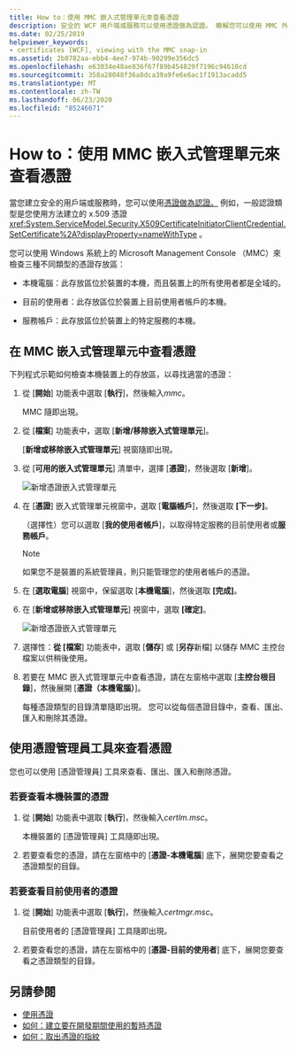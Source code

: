 ```yaml
---
title: How to：使用 MMC 嵌入式管理單元來查看憑證
description: 安全的 WCF 用戶端或服務可以使用憑證做為認證。 瞭解您可以使用 MMC 外掛程式檢查的憑證存放區類型。
ms.date: 02/25/2019
helpviewer_keywords:
- certificates [WCF], viewing with the MMC snap-in
ms.assetid: 2b8782aa-ebb4-4ee7-974b-90299e356dc5
ms.openlocfilehash: e63034e48ae836f67f89b454829f7196c94610cd
ms.sourcegitcommit: 358a28048f36a8dca39a9fe6e6ac1f1913acadd5
ms.translationtype: MT
ms.contentlocale: zh-TW
ms.lasthandoff: 06/23/2020
ms.locfileid: "85246671"
---
```

# <a name="how-to-view-certificates-with-the-mmc-snap-in"></a>How to：使用 MMC 嵌入式管理單元來查看憑證
當您建立安全的用戶端或服務時，您可以使用[憑證做為認證。](working-with-certificates.md) 例如，一般認證類型是您使用方法建立的 x.509 憑證 <xref:System.ServiceModel.Security.X509CertificateInitiatorClientCredential.SetCertificate%2A?displayProperty=nameWithType> 。

您可以使用 Windows 系統上的 Microsoft Management Console （MMC）來檢查三種不同類型的憑證存放區：

- 本機電腦：此存放區位於裝置的本機，而且裝置上的所有使用者都是全域的。

- 目前的使用者：此存放區位於裝置上目前使用者帳戶的本機。

- 服務帳戶：此存放區位於裝置上的特定服務的本機。

## <a name="view-certificates-in-the-mmc-snap-in"></a>在 MMC 嵌入式管理單元中查看憑證

下列程式示範如何檢查本機裝置上的存放區，以尋找適當的憑證：
  
1. 從 [**開始**] 功能表中選取 [**執行**]，然後輸入*mmc*。

    MMC 隨即出現。
  
2. 從 [**檔案**] 功能表中，選取 [**新增/移除嵌入式管理單元**]。

    [**新增或移除嵌入式管理單元**] 視窗隨即出現。
  
3. 從 [**可用的嵌入式管理單元**] 清單中，選擇 [**憑證**]，然後選取 [**新增**]。  

    ![新增憑證嵌入式管理單元](./media/mmc-add-certificate-snap-in.png)
  
4. 在 [**憑證**] 嵌入式管理單元視窗中，選取 [**電腦帳戶**]，然後選取 **[下一步]**。
  
    （選擇性）您可以選取 [**我的使用者帳戶**]，以取得特定服務的目前使用者或**服務帳戶**。

    > [!NOTE]
    > 如果您不是裝置的系統管理員，則只能管理您的使用者帳戶的憑證。
  
5. 在 [**選取電腦**] 視窗中，保留選取 [**本機電腦**]，然後選取 **[完成]**。  
  
6. 在 [**新增或移除嵌入式管理單元**] 視窗中，選取 **[確定]**。  
  
    ![新增憑證嵌入式管理單元](./media/mmc-certificate-snap-in-selected.png)

7. 選擇性：**從 [檔案**] 功能表中，選取 [**儲存**] 或 [**另存**新檔] 以儲存 MMC 主控台檔案以供稍後使用。  

8. 若要在 MMC 嵌入式管理單元中查看憑證，請在左窗格中選取 [**主控台根目錄**]，然後展開 [**憑證（本機電腦）**]。

    每種憑證類型的目錄清單隨即出現。 您可以從每個憑證目錄中，查看、匯出、匯入和刪除其憑證。

## <a name="view-certificates-with-the-certificate-manager-tool"></a>使用憑證管理員工具來查看憑證

您也可以使用 [憑證管理員] 工具來查看、匯出、匯入和刪除憑證。

### <a name="to-view-certificates-for-the-local-device"></a>若要查看本機裝置的憑證

1. 從 [**開始**] 功能表中選取 [**執行**]，然後輸入*certlm.msc*。

    本機裝置的 [憑證管理員] 工具隨即出現。
  
2. 若要查看您的憑證，請在左窗格中的 [**憑證-本機電腦**] 底下，展開您要查看之憑證類型的目錄。

### <a name="to-view-certificates-for-the-current-user"></a>若要查看目前使用者的憑證

1. 從 [**開始**] 功能表中選取 [**執行**]，然後輸入*certmgr.msc*。

    目前使用者的 [憑證管理員] 工具隨即出現。
  
2. 若要查看您的憑證，請在左窗格中的 [**憑證-目前的使用者**] 底下，展開您要查看之憑證類型的目錄。

## <a name="see-also"></a>另請參閱

- [使用憑證](working-with-certificates.md)
- [如何：建立要在開發期間使用的暫時憑證](how-to-create-temporary-certificates-for-use-during-development.md)
- [如何：取出憑證的指紋](how-to-retrieve-the-thumbprint-of-a-certificate.md)

